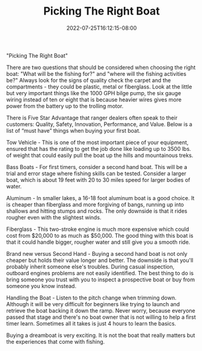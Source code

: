 ﻿---
title: "Picking The Right Boat"
date: 2022-07-25T16:12:15-08:00
description: "Fishing Tips for Web Success"
featured_image: "/images/Fishing.jpg"
tags: ["Fishing"]
---

"Picking The Right Boat"

There are two questions that should be considered when choosing the right boat: "What will be the fishing for?" and "where will the fishing activities be?"  Always look for the signs of quality check the carpet and the compartments - they could be plastic, metal or fiberglass.  Look at the little but very important things like the 1000 GPH bilge pump, the six gauge wiring instead of ten or eight that is because heavier wires gives more power from the battery up to the trolling motor.

There is Five Star Advantage that ranger dealers often speak to their customers: Quality, Safety, Innovation, Performance, and Value.  Below is a list of “must have” things when buying your first boat.

Tow Vehicle - This is one of the most important piece of your equipment, ensured that has the rating to get the job done like loading up to 3500 lbs. of weight that could easily pull the boat up the hills and mountainous treks.

Bass Boats - For first timers, consider a second hand boat.  This will be a trial and error stage where fishing skills can be tested.  Consider a larger boat, which is about 19 feet with 20 to 30 miles speed for larger bodies of water.

Aluminum - In smaller lakes, a 16-18 foot aluminum boat is a good choice.  It is cheaper than fiberglass and more forgiving of bangs, running up into shallows and hitting stumps and rocks.  The only downside is that it rides rougher even with the slightest winds.  

Fiberglass - This two-stroke engine is much more expensive which could cost from $20,000 to as much as $50,000.  The good thing with this boat is that it could handle bigger, rougher water and still give you a smooth ride.  

Brand new versus Second Hand - Buying a second hand boat is not only cheaper but holds their value longer and better.  The downside is that you'll probably inherit someone else's troubles.  During casual inspection, outboard engines problems are not easily identified.  The best thing to do is bring someone you trust with you to inspect a prospective boat or buy from someone you know instead.

Handling the Boat - Listen to the pitch change when trimming down.  Although it will be very difficult for beginners like trying to launch and retrieve the boat backing it down the ramp.  Never worry, because everyone passed that stage and there's no boat owner that is not willing to help a first timer learn.  Sometimes all it takes is just 4 hours to learn the basics.  

Buying a dreamboat is very exciting.  It is not the boat that really matters but the experiences that come with fishing.

